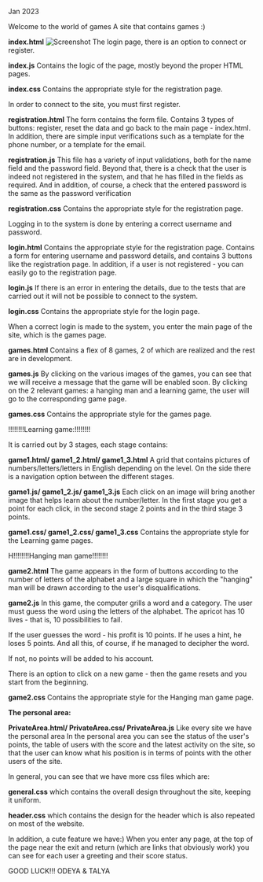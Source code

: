 Jan 2023

Welcome to the world of games
A site that contains games :)


******index.html******
![Screenshot](../project2/media/screenshots/index.png)
The login page, there is an option to connect or register.

******index.js******
Contains the logic of the page, mostly beyond the proper HTML pages.

******index.css******
Contains the appropriate style for the registration page.



In order to connect to the site, you must first register.


******registration.html******
The form contains the form file.
Contains 3 types of buttons: register, reset the data and go back to the main page - index.html.
In addition, there are simple input verifications such as a template for the phone number, or a template for the email.

******registration.js******
This file has a variety of input validations, both for the name field and the password field.
Beyond that, there is a check that the user is indeed not registered in the system, and that he has filled in the fields as required.
And in addition, of course, a check that the entered password is the same as the password verification

******registration.css******
Contains the appropriate style for the registration page.



Logging in to the system is done by entering a correct username and password.


******login.html******
Contains the appropriate style for the registration page.
Contains a form for entering username and password details, and contains 3 buttons like the registration page.
In addition, if a user is not registered - you can easily go to the registration page.

******login.js******
If there is an error in entering the details, due to the tests that are carried out it will not be possible to connect to the system.

******login.css******
Contains the appropriate style for the login page.



When a correct login is made to the system, you enter the main page of the site, which is the games page.


******games.html******
Contains a flex of 8 games, 2 of which are realized and the rest are in development.

******games.js******
By clicking on the various images of the games, you can see that we will receive a message that the game will be enabled soon.
By clicking on the 2 relevant games: a hanging man and a learning game, the user will go to the corresponding game page.

******games.css******
Contains the appropriate style for the games page.


!!!!!!!!Learning game:!!!!!!!!

It is carried out by 3 stages, each stage contains:

******game1.html/ game1_2.html/ game1_3.html******
A grid that contains pictures of numbers/letters/letters in English depending on the level.
On the side there is a navigation option between the different stages.

******game1.js/ game1_2.js/ game1_3.js******
Each click on an image will bring another image that helps learn about the number/letter.
In the first stage you get a point for each click, in the second stage 2 points and in the third stage 3 points.

******game1.css/ game1_2.css/ game1_3.css******
Contains the appropriate style for the Learning game pages.


H!!!!!!!!Hanging man game!!!!!!!!

******game2.html******
The game appears in the form of buttons according to the number of letters of the alphabet and a large square in which the "hanging" man will be drawn according to the user's disqualifications.

******game2.js******
In this game, the computer grills a word and a category.
The user must guess the word using the letters of the alphabet.
The apricot has 10 lives - that is, 10 possibilities to fail.

If the user guesses the word - his profit is 10 points.
If he uses a hint, he loses 5 points.
And all this, of course, if he managed to decipher the word.

If not, no points will be added to his account.

There is an option to click on a new game - then the game resets and you start from the beginning.

******game2.css******
Contains the appropriate style for the Hanging man game page.


******The personal area:******

******PrivateArea.html/ PrivateArea.css/ PrivateArea.js******
Like every site we have the personal area
In the personal area you can see the status of the user's points,
the table of users with the score and the latest activity on the site,
so that the user can know what his position is in terms of points with the other users of the site.


In general, you can see that we have more css files which are:

******general.css******
which contains the overall design throughout the site, keeping it uniform.

******header.css******
which contains the design for the header which is also repeated on most of the website.


In addition, a cute feature we have:)
When you enter any page, at the top of the page near the exit and return
(which are links that obviously work) you can see for each user a greeting and their score status.



GOOD LUCK!!!
ODEYA & TALYA